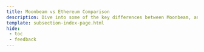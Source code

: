 ```yaml
---
title: Moonbeam vs Ethereum Comparison
description: Dive into some of the key differences between Moonbeam, an Ethereum compatibile blockchain, and Ethereum itself.
template: subsection-index-page.html
hide: 
 - toc
 - feedback
---
```

